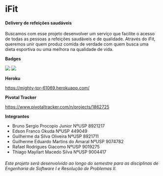 # iFit
#### Delivery de refeições saudáveis

Buscamos com esse projeto desenvolver um serviço que facilite o acesso de todas as pessoas a refeições saudáveis e de qualidade. Através do iFit, queremos unir quem produz comida de verdade com quem busca uma dieta esportiva ou uma melhora na qualidade de vida.


**Badges**

<img src="https://codeclimate.com/github/brunosprocopio/ifit/badges/gpa.svg" />
<img src="https://travis-ci.org/brunosprocopio/ifit.svg?branch=master" />


**Heroku**

https://mighty-tor-61069.herokuapp.com/


**Pivotal Tracker**

https://www.pivotaltracker.com/n/projects/1862725



**Integrantes**

* Bruno Sergio Procopio Junior NºUSP 8921217
* Edson Franco Okuda NºUSP 449049
* Guilherme da Silva Oliveira NºUSP 8921711
* Guilherme Eduardo Martins do Amaral NºUSP 9074782 
* Rafael Rodrigues Giacomo NºUSP 9019275
* Thiago Mayllart Macedo Silva NºUSP 9004417


###### Este projeto será desenvolvido ao longo do semestre para as disciplinas de Engenharia de Software I e Resolução de Problemas II. 

